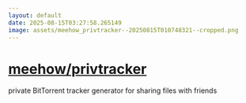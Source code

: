 ```yaml
---
layout: default
date: 2025-08-15T03:27:58.265149
image: assets/meehow_privtracker--20250815T010748321--cropped.png
---
```


# [meehow/privtracker](https://github.com/meehow/privtracker)

private BitTorrent tracker generator for sharing files with friends
